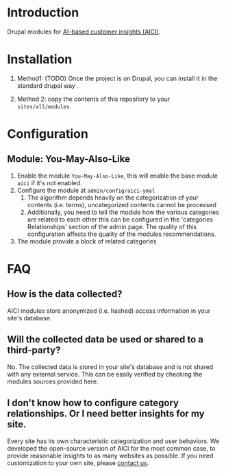 # Introduction

Drupal modules for [AI-based customer insights (AICI)](https://codoma.tech/aici/).

# Installation

1. Method1: (TODO) Once the project is on Drupal, you can install it in the standard drupal way .

2. Method 2: copy the contents of this repository to your `sites/all/modules`.

# Configuration

## Module: You-May-Also-Like

1. Enable the module `You-May-Also-Like`, this will enable the base module `aici` if it's not enabled.
2. Configure the module at `admin/config/aici-ymal`
     1. The algorithm depends heavily on the categorization of your contents (i.e. terms),
     uncategorized contents cannot be processed
     2. Additionally, you need to tell the module how the various categories are related to each other
     this can be configured in the 'categories Relationships' section of the admin page. The quality
     of this configuration affects the quality of the modules recommendations.
3. The module provide a block of related categories


# FAQ

## How is the data collected?

AICI modules store anonymized (i.e. hashed) access information in your site's database.

## Will the collected data be used or shared to a third-party?

No. The collected data is stored in your site's database and is not shared with any external service.
This can be easily verified by checking the modules sources provided here.

## I don't know how to configure category relationships. Or I need better insights for my site.

Every site has its own characteristic categorization and user behaviors. We developed the open-source
version of AICI for the most common case, to provide reasonable insights to as many websites as possible.
If you need customization to your own site, please [contact us](https://codoma.tech/aici/).
